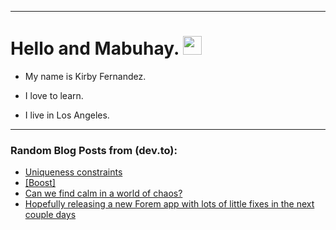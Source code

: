
<img src="https://komarev.com/ghpvc/?username=kirbygit&style=flat-square&color=blue" alt=""/>

---
<h1>
  Hello and Mabuhay.
  <img src="https://media.giphy.com/media/hvRJCLFzcasrR4ia7z/giphy.gif" width="30px"/>
</h1>

- My name is Kirby Fernandez.

- I love to learn.

- I live in Los Angeles.

---

### Random Blog Posts from (dev.to):
<!-- BLOG-POST-LIST:START -->
- [Uniqueness constraints](https://dev.to/ben/uniqueness-constraints-1f2d)
- [[Boost]](https://dev.to/ben/-4a2i)
- [Can we find calm in a world of chaos?](https://dev.to/ben/can-we-find-calm-in-a-world-of-chaos-34o0)
- [Hopefully releasing a new Forem app with lots of little fixes in the next couple days](https://dev.to/ben/hopefully-releasing-a-new-forem-app-with-lots-of-little-fixes-in-the-next-couple-days-4o0)
<!-- BLOG-POST-LIST:END -->
